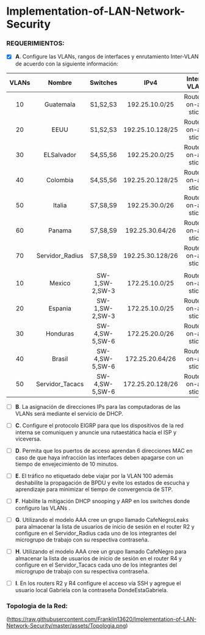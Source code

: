 # Implementation-of-LAN-Network-Security
### REQUERIMIENTOS:
- [x] **A**. Configure las VLANs, rangos de interfaces y enrutamiento Inter-VLAN de acuerdo con la siguiente información:

| VLANs | Nombre | Switches | IPv4 | Inter-VLAN |
| :---: | :---: | :---: | :---: | :---: |
| 10 | Guatemala | S1,S2,S3 | 192.25.10.0/25 | Router-on-a-stick |
| 20 | EEUU | S1,S2,S3 | 192.25.10.128/25 | Router-on-a-stick |
| 30 | ELSalvador | S4,S5,S6 | 192.25.20.0/25 | Router-on-a-stick |
| 40 | Colombia | S4,S5,S6 | 192.25.20.128/25 | Router-on-a-stick |
| 50 | Italia | S7,S8,S9 | 192.25.30.0/26 | Router-on-a-stick |
| 60 | Panama | S7,S8,S9 | 192.25.30.64/26 | Router-on-a-stick |
| 70 | Servidor_Radius | S7,S8,S9 | 192.25.30.128/26 | Router-on-a-stick |
|  |  |  |  |  |
| 10 | Mexico | SW-1,SW-2,SW-3 | 172.25.10.0/25 | Router-on-a-stick |
| 20 | Espania | SW-1,SW-2,SW-3 | 172.25.10.0/25 | Router-on-a-stick |
| 30 | Honduras | SW-4,SW-5,SW-6 | 172.25.20.0/26 | Router-on-a-stick |
| 40 | Brasil | SW-4,SW-5,SW-6 | 172.25.20.64/26 | Router-on-a-stick |
| 50 | Servidor_Tacacs | SW-4,SW-5,SW-6 | 172.25.20.128/26 | Router-on-a-stick |

- [ ] **B**. La asignación de direcciones IPs para las computadoras de las VLANs será mediante el servicio de DHCP.

- [ ] **C**. Configure el protocolo EIGRP para que los dispositivos de la red interna se comuniquen y anuncie una rutaestática hacia el ISP y viceversa.

- [ ] **D**. Permita que los puertos de acceso aprendan 6 direcciones MAC en caso de que haya infracción las
interfaces deben apagarse con un tiempo de envejecimiento de 10 minutos.

- [ ] **E**. El tráfico no etiquetado debe viajar por la VLAN 100 además deshabilite la propagación de BPDU y evite los estados de escucha y aprendizaje para minimizar el tiempo de convergencia de STP.

- [ ] **F**. Habilite la mitigación DHCP snooping y ARP en los switches donde configuro las VLANs .

- [ ] **G**. Utilizando el modelo AAA cree un grupo llamado CafeNegroLeaks para almacenar la lista de usuarios de
inicio de sesión en el router R2 y configure en el Servidor_Radius cada uno de los integrantes del
microgrupo de trabajo con su respectiva contraseña.

- [ ] **H**. Utilizando el modelo AAA cree un grupo llamado CafeNegro para almacenar la lista de usuarios de inicio de sesión en el router R4 y configure en el Servidor_Tacacs cada uno de los integrantes del microgrupo de trabajo con su respectiva contraseña.

- [ ] **I**. En los routers R2 y R4 configure el acceso vía SSH y agregue el usuario local Gabriela con la contraseña DondeEstaGabriela.

### Topologia de la Red:
(https://raw.githubusercontent.com/Franklin13620/Implementation-of-LAN-Network-Security/master/assets/Topologia.png)